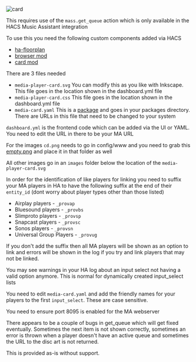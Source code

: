![card](https://github.com/user-attachments/assets/82eee4b1-1cbf-4ac1-bc48-9a35b0135a10)

This requires use of the `mass.get_queue` action which is only available in the HACS Music Assistant integration

To use this you need the following custom components added via HACS

- [ha-floorplan](https://github.com/ExperienceLovelace/ha-floorplan)
- [browser mod](https://github.com/thomasloven/hass-browser_mod)
- [card mod](https://github.com/thomasloven/lovelace-card-mod)

There are 3 files needed

- `media-player-card.svg` You can modify this as you like with Inkscape. This file goes in the location shown in the dashboard.yml file
- `media-player-card.css` This file goes in the location shown in the dashboard.yml file
- `media-card.yaml` This is a [package](https://www.home-assistant.io/docs/configuration/packages/) and goes in your packages directory. There are URLs in this file that need to be changed to your system

`dashboard.yml` is the frontend code which can be added via the UI or YAML. You need to edit the URL in there to be your MA URL

For the images `cd.png` needs to go in config/www and you need to grab this [empty.png](https://upload.wikimedia.org/wikipedia/commons/5/59/Empty.png) and place it in that folder as well

All other images go in an `images` folder below the location of the `media-player-card.svg`

In order for the identification of like players for linking you need to suffix your MA players in HA to have the following suffix at the end of their `entity_id` (dont worry about player types other than those listed)

- Airplay players - `_provap`
- Bluesound players - `_provbs`
- Slimproto players - `_provsp`
- Snapcast players - `_provsc`
- Sonos players - `_provsn`
- Universal Group Players - `_provug`

If you don't add the suffix then all MA players will be shown as an option to link and errors will be shown in the log if you try and link players that may not be linked.

You may see warnings in your HA log about an input select not having a valid option anymore. This is normal for dynamically created input_select lists

You need to edit `media-card.yaml` and add the friendly names for your players to the first `input_select`. These are case sensitive.

You need to ensure port 8095 is enabled for the MA webserver

There appears to be a couple of bugs in get_queue which will get fixed eventually. Sometimes the next item is not shown correctly, sometimes an error is thrown when a player doesn't have an active queue and sometimes the URL to the disc art is not returned.

This is provided as-is without support.
